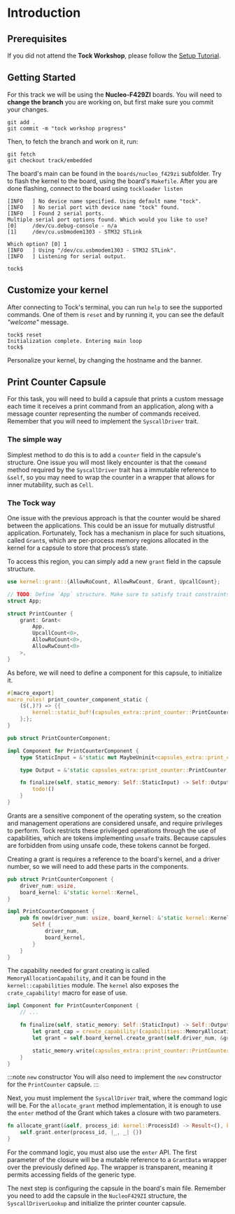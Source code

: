 # Introduction

## Prerequisites

If you did not attend the **Tock Workshop**, please follow the [Setup Tutorial](../tock_workshop/index.md).

## Getting Started

For this track we will be using the **Nucleo-F429ZI** boards. You will need to **change the branch** you are working on, but first make sure you commit your changes.

```shell
git add .
git commit -m "tock workshop progress"
```

Then, to fetch the branch and work on it, run:

```shell
git fetch
git checkout track/embedded
```

The board's main can be found in the `boards/nucleo_f429zi` subfolder. Try to flash the kernel to the board, using the board's `Makefile`. After you are done flashing, connect to the board using `tockloader listen`

```shell
[INFO   ] No device name specified. Using default name "tock".
[INFO   ] No serial port with device name "tock" found.
[INFO   ] Found 2 serial ports.
Multiple serial port options found. Which would you like to use?
[0]     /dev/cu.debug-console - n/a
[1]     /dev/cu.usbmodem1303 - STM32 STLink

Which option? [0] 1
[INFO   ] Using "/dev/cu.usbmodem1303 - STM32 STLink".
[INFO   ] Listening for serial output.

tock$
```

## Customize your kernel

After connecting to Tock's terminal, you can run `help` to see the supported commands. One of them is `reset` and by running it, you can see the default *"welcome"* message.

```shell
tock$ reset
Initialization complete. Entering main loop
tock$
```

Personalize your kernel, by changing the hostname and the banner.

## Print Counter Capsule

For this task, you will need to build a capsule that prints a custom message each time it receives a print command from an application, along with a message counter representing the number of commands received. Remember that you will need to implement the `SyscallDriver` trait.

### The simple way

Simplest method to do this is to add a `counter` field in the capsule's structure. One issue you will most likely encounter is that the `command` method required by the `SyscallDriver` trait has a immutable reference to `&self`, so you may need to wrap the counter in a wrapper that allows for inner mutability, such as `Cell`.

### The Tock way

One issue with the previous approach is that the counter would be shared between the applications. This could be an issue for mutually distrustful application. Fortunately, Tock has a mechanism in place for such situations, called `Grant`s, which are per-process memory regions allocated in the kernel for a capsule to store that process’s state.

To access this region, you can simply add a new `grant` field in the capsule structure.

```rust title="capsules/extra/src/print_counter.rs"
use kernel::grant::{AllowRoCount, AllowRwCount, Grant, UpcallCount};

// TODO: Define `App` structure. Make sure to satisfy trait constraints.
struct App;

struct PrintCounter {
    grant: Grant<
        App,
        UpcallCount<0>,
        AllowRoCount<0>,
        AllowRwCount<0>
    >,
}
```

As before, we will need to define a component for this capsule, to initialize it.

```rust title="boards/components/src/print_counter.rs"
#[macro_export]
macro_rules! print_counter_component_static {
    ($(,)?) => {{
        kernel::static_buf!(capsules_extra::print_counter::PrintCounter)
    };};
}

pub struct PrintCounterComponent;

impl Component for PrintCounterComponent {
    type StaticInput = &'static mut MaybeUninit<capsules_extra::print_counter::PrintCounter>;

    type Output = &'static capsules_extra::print_counter::PrintCounter;

    fn finalize(self, static_memory: Self::StaticInput) -> Self::Output {
        todo!()
    }
}
```

Grants are a sensitive component of the operating system, so the creation and management operations are considered unsafe, and require
privileges to perform. Tock restricts these privileged operations through the use of capabilities, which are tokens implementing `unsafe` traits. Because capsules are forbidden from using unsafe code, these tokens cannot be forged.

Creating a grant is requires a reference to the board's kernel, and a driver number, so we will need to add these parts in the components.

```rust title="boards/components/src/print_counter.rs"
pub struct PrintCounterComponent {
    driver_num: usize,
    board_kernel: &'static kernel::Kernel,
}

impl PrintCounterComponent {
    pub fn new(driver_num: usize, board_kernel: &'static kernel::Kernel) -> Self {
        Self {
            driver_num,
            board_kernel,
        }
    }
}
```

The capability needed for grant creating is called `MemoryAllocationCapability`, and it can be found in the `kernel::capabilities` module. The `kernel` also exposes the `crate_capability!` macro for ease of use.

```rust title="boards/components/src/print_counter.rs"
impl Component for PrintCounterComponent {
    // ...

    fn finalize(self, static_memory: Self::StaticInput) -> Self::Output {
        let grant_cap = create_capability!(capabilities::MemoryAllocationCapability);
        let grant = self.board_kernel.create_grant(self.driver_num, &grant_cap);

        static_memory.write(capsules_extra::print_counter::PrintCounter::new(grant))
    }
}
```

:::note `new` constructor
You will also need to implement the `new` constructor for the `PrintCounter` capsule.
:::

Next, you must implement the `SyscallDriver` trait, where the command logic will be. For the `allocate_grant` method implementation, it is enough to use the `enter` method of the Grant which takes a closure with two parameters.

```rust
fn allocate_grant(&self, process_id: kernel::ProcessId) -> Result<(), kernel::process::Error> {
    self.grant.enter(process_id, |_, _| {})
}
```

For the command logic, you must also use the `enter` API. The first parameter of the closure will be a mutable reference to a `GrantData` wrapper over the previously defined `App`. The wrapper is transparent, meaning it permits accessing fields of the generic type.

The next step is configuring the capsule in the board's main file. Remember you need to add the capsule in the `NucleoF429ZI` structure, the `SyscallDriverLookup` and initialize the printer counter capsule.
